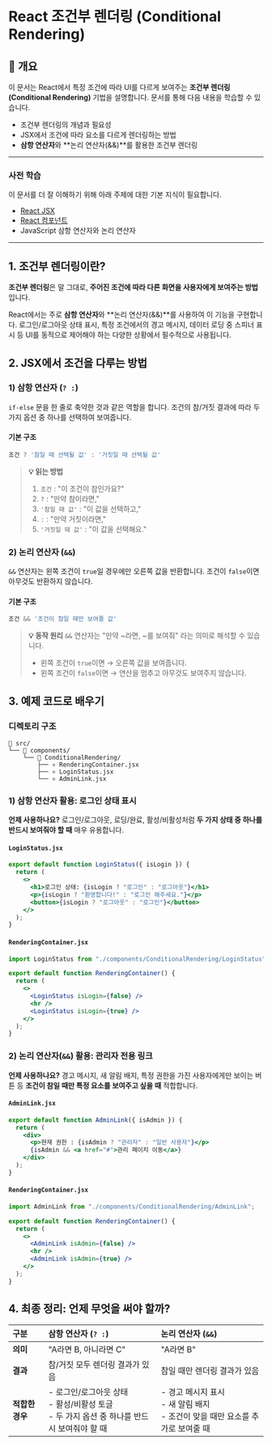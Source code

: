 # React 조건부 렌더링 (Conditional Rendering)

## 📝 개요

이 문서는 React에서 특정 조건에 따라 UI를 다르게 보여주는 **조건부 렌더링(Conditional Rendering)** 기법을 설명합니다. 문서를 통해 다음 내용을 학습할 수 있습니다.

- 조건부 렌더링의 개념과 필요성
- JSX에서 조건에 따라 요소를 다르게 렌더링하는 방법
- **삼항 연산자**와 **논리 연산자(&&)**를 활용한 조건부 렌더링

---

### 사전 학습

이 문서를 더 잘 이해하기 위해 아래 주제에 대한 기본 지식이 필요합니다.

- [React JSX](./react-jsx.md)
- [React 컴포넌트](./react-components.md)
- JavaScript 삼항 연산자와 논리 연산자

---

## 1. 조건부 렌더링이란?

**조건부 렌더링**은 말 그대로, **주어진 조건에 따라 다른 화면을 사용자에게 보여주는 방법**입니다.

React에서는 주로 **삼항 연산자**와 **논리 연산자(&&)**를 사용하여 이 기능을 구현합니다. 로그인/로그아웃 상태 표시, 특정 조건에서의 경고 메시지, 데이터 로딩 중 스피너 표시 등 UI를 동적으로 제어해야 하는 다양한 상황에서 필수적으로 사용됩니다.

## 2. JSX에서 조건을 다루는 방법

### 1) 삼항 연산자 (`? :`)

`if-else` 문을 한 줄로 축약한 것과 같은 역할을 합니다. 조건의 참/거짓 결과에 따라 두 가지 옵션 중 하나를 선택하여 보여줍니다.

#### 기본 구조
```javascript
조건 ? '참일 때 선택될 값' : '거짓일 때 선택될 값'
```

> **💡 읽는 방법**
> 1.  `조건` : "이 조건이 참인가요?"
> 2.  `?` : "만약 참이라면,"
> 3.  `'참일 때 값'` : "이 값을 선택하고,"
> 4.  `:` : "만약 거짓이라면,"
> 5.  `'거짓일 때 값'` : "이 값을 선택해요."

### 2) 논리 연산자 (`&&`)

`&&` 연산자는 왼쪽 조건이 `true`일 경우에만 오른쪽 값을 반환합니다. 조건이 `false`이면 아무것도 반환하지 않습니다.

#### 기본 구조
```javascript
조건 && '조건이 참일 때만 보여줄 값'
```

> **💡 동작 원리**
> `&&` 연산자는 "만약 ~라면, ~를 보여줘" 라는 의미로 해석할 수 있습니다.
> - 왼쪽 조건이 `true`이면 → 오른쪽 값을 보여줍니다.
> - 왼쪽 조건이 `false`이면 → 연산을 멈추고 아무것도 보여주지 않습니다.

## 3. 예제 코드로 배우기

### 디렉토리 구조
```plain
📁 src/
└── 📁 components/
    └── 📁 ConditionalRendering/
        ├── ⚛️ RenderingContainer.jsx
        ├── ⚛️ LoginStatus.jsx
        └── ⚛️ AdminLink.jsx
```

### 1) 삼항 연산자 활용: 로그인 상태 표시

**언제 사용하나요?**
로그인/로그아웃, 로딩/완료, 활성/비활성처럼 **두 가지 상태 중 하나를 반드시 보여줘야 할 때** 매우 유용합니다.

#### `LoginStatus.jsx`
```jsx
export default function LoginStatus({ isLogin }) {
  return (
    <>
      <h1>로그인 상태: {isLogin ? "로그인" : "로그아웃"}</h1>
      <p>{isLogin ? "환영합니다!" : "로그인 해주세요."}</p>
      <button>{isLogin ? "로그아웃" : "로그인"}</button>
    </>
  );
}
```

#### `RenderingContainer.jsx`
```jsx
import LoginStatus from "./components/ConditionalRendering/LoginStatus";

export default function RenderingContainer() {
  return (
    <>
      <LoginStatus isLogin={false} />
      <hr />
      <LoginStatus isLogin={true} />
    </>
  );
}
```

### 2) 논리 연산자(`&&`) 활용: 관리자 전용 링크

**언제 사용하나요?**
경고 메시지, 새 알림 배지, 특정 권한을 가진 사용자에게만 보이는 버튼 등 **조건이 참일 때만 특정 요소를 보여주고 싶을 때** 적합합니다.

#### `AdminLink.jsx`
```jsx
export default function AdminLink({ isAdmin }) {
  return (
    <div>
      <p>현재 권한 : {isAdmin ? "관리자" : "일반 사용자"}</p>
      {isAdmin && <a href="#">관리 페이지 이동</a>}
    </div>
  );
}
```

#### `RenderingContainer.jsx`
```jsx
import AdminLink from "./components/ConditionalRendering/AdminLink";

export default function RenderingContainer() {
  return (
    <>
      <AdminLink isAdmin={false} />
      <hr />
      <AdminLink isAdmin={true} />
    </>
  );
}
```

## 4. 최종 정리: 언제 무엇을 써야 할까?

| 구분 | 삼항 연산자 (`? :`) | 논리 연산자 (`&&`) |
| :--- | :--- | :--- |
| **의미** | "A라면 B, 아니라면 C" | "A라면 B" |
| **결과** | 참/거짓 모두 렌더링 결과가 있음 | 참일 때만 렌더링 결과가 있음 |
| **적합한 경우** | - 로그인/로그아웃 상태<br>- 활성/비활성 토글<br>- 두 가지 옵션 중 하나를 반드시 보여줘야 할 때 | - 경고 메시지 표시<br>- 새 알림 배지<br>- 조건이 맞을 때만 요소를 추가로 보여줄 때 |

